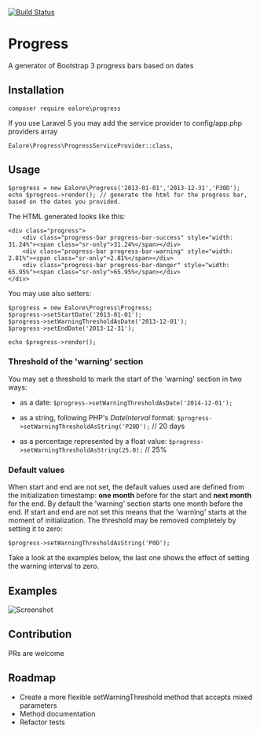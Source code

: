 [![Build Status](https://travis-ci.org/Ealore/Progress.svg)](https://travis-ci.org/Ealore/Progress)
# Progress
A generator of Bootstrap 3 progress bars based on dates

## Installation

    composer require ealore\progress

If you use Laravel 5 you may add the service provider to config/app.php providers array

    Ealore\Progress\ProgressServiceProvider::class,

## Usage
    $progress = new Ealore\Progress('2013-01-01','2013-12-31','P30D');
    echo $progress->render(); // generate the html for the progress bar, based on the dates you provided.

The HTML generated looks like this:

    <div class="progress">
        <div class="progress-bar progress-bar-success" style="width: 31.24%"><span class="sr-only">31.24%</span></div>
        <div class="progress-bar progress-bar-warning" style="width: 2.81%"><span class="sr-only">2.81%</span></div>
        <div class="progress-bar progress-bar-danger" style="width: 65.95%"><span class="sr-only">65.95%</span></div>
    </div>

You may use also setters:

    $progress = new Ealore\Progress\Progress;
    $progress->setStartDate('2013-01-01');
    $progress->setWarningThresholdAsDate('2013-12-01');
    $progress->setEndDate('2013-12-31');

    echo $progress->render();

### Threshold of the 'warning' section

You may set a threshold to mark the start of the 'warning' section in two ways:

- as a date:
`$progress->setWarningThresholdAsDate('2014-12-01');`

- as a string, following PHP's *DateInterval* format:
`$progress->setWarningThresholdAsString('P20D');` // 20 days

- as a percentage represented by a float value:
`$progress->setWarningThresholdAsString(25.0);` // 25%

### Default values

When start and end are not set, the default values used are defined from the initialization timestamp:
 **one month** before for the start and **next month** for the end.
By default the 'warning' section starts one month before the end. 
If start and end are not set this means that the 'warning' starts at the moment of initialization.
The threshold may be removed completely by setting it to zero:

    $progress->setWarningThresholdAsString('P0D');

Take a look at the examples below, the last one shows the effect of setting the warning interval to zero.

## Examples

![Screenshot](/../screenshots/screenshots/screenshot.png?raw=true "Screenshot")


## Contribution

PRs are welcome


## Roadmap

*   Create a more flexible setWarningThreshold method that accepts mixed parameters
*   Method documentation
*   Refactor tests